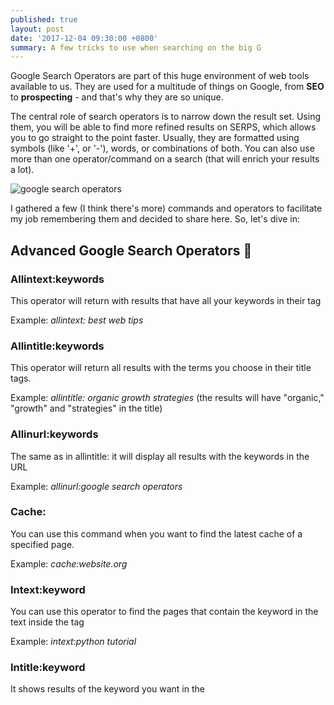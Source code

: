 ```yaml
---
published: true
layout: post
date: '2017-12-04 09:30:00 +0800'
summary: A few tricks to use when searching on the big G
---
```


Google Search Operators are part of this huge environment of web tools available to us. They are used for a multitude of things on Google, from **SEO** to **prospecting** - and that's why they are so unique.
  

The central role of search operators is to narrow down the result set. Using them, you will be able to find more refined results on SERPS, which allows you to go straight to the point faster. Usually, they are formatted using symbols (like '+', or '-'), words, or combinations of both. You can also use more than one operator/command on a search (that will enrich your results a lot).    

![google search operators](https://image.ibb.co/bup1jR/search_operators.png)

I gathered a few (I think there's more) commands and operators to facilitate my job remembering them and decided to share here. So, let's dive in: 

## Advanced Google Search Operators 🦅 

### Allintext:keywords
This operator will return with results that have all your keywords in their <body> tag 

Example: _allintext: best web tips_

### Allintitle:keywords
This operator will return all results with the terms you choose in their title tags. 

Example: _allintitle: organic growth strategies_ (the results will have "organic," "growth" and "strategies" in the title) 

### Allinurl:keywords
The same as in allintitle: it will display all results with the keywords in the URL 

Example: _allinurl:google search operators_

### Cache:
You can use this command when you want to find the latest cache of a specified page.

Example: _cache:website.org_


### Intext:keyword
You can use this operator to find the pages that contain the keyword in the text inside the <body> tag 

Example: _intext:python tutorial_

### Intitle:keyword
It shows results of the keyword you want in the <title> tag.

Example: _easy recipe intitle:chocolate_ (it will return all 'easy recipe' results with 'chocolate' in their titles) 

### Inurl:keyword
Not very difficult to guess, right? It displays pages with the specific keyword on the URL. 

Example: _site:wikipedia.com inurl:Brazil_ (return all pages in Wikipedia with 'Brazil' in the URL) 

### Site:loreipsum.com + keyword
This is one of the most used operators. We can use it to query pages of a specific domain. Without the keyword, you can check all pages indexed by Google. 

With a keyword, Google will return all pages from that site with that keyword. 

Example: _site:thinkgeek.com_ (all pages indexed by Google)

_site:thinkgeek.com nerf guns_ (all pages with the keyword "nerf guns") 



## Advanced Google Search Commands 🦉

### AND
Using this command, Google search result will show pages that meet all the search queries criteria. 

Example: _site:linkedin.com AND intitle:seo AND intext:link building,_

### OR
The OR command is used to find the search results that meet one of the search query criteria defined. 

Example:_allintext:"hitchhikers guide" OR allinurl:scifi books._ (the results will either have 'hitchhikers guide' in the body text or scifi and book in the URL)


### -keyword (minus)
Using a minus (-) Google will filter and exclude all the results that have that keyword or page.

Example: _best keyword tool -semrush.com_

### +keyword (plus)
You can use a plus (+) to add keywords that you want to be in the search results.

Example:_growth + SEO_

### *
You can use an asterisk (*) instead of any unknown or “wildcard” term. 

Example: _“senior digital *”_

### Related:website.com
You can use this command when you want to find the websites related to another page. 

Example: _related:website.com_

### "Search term here"
When using quotation marks with a search term, Google will return the results with that exact phrase. Very useful when searching for names, products, etc.

Example:  "_The Universe in a Nutshell"_



## Time to mix them up 🍹

Using more than one command or operator you can have more detailed research, and the results will be more on the track of what you want. Few things you can do mixing operators and commands are: 

- Find repeated content on a domain

Let's say your are performing an SEO audit for a client and you want to know how many pages it has on Google with the keyword "audit tools". This is one strategy to avoid keyword cannibalization and repeated contet. You can simply type on Google: 

{% highlight google %}
site:loremipsum.com AND allintitile:audit tools
{% endhighlight  %}

You can also use other operators such as "intext:audit tools" or "allinurl:audit tools", that's up to you! 

- Find contacs on LinkedIn using peripheral information 

By peripheral, I mean non-direct information. For example, you'd like to find people who work in Marketing at Google in LinkedIn's public domain (/in). You could go for: 

{% highlight google %}
"* marketing * at google" inurl:linkedin.com/in site:linkedin.com
{% endhighlight  %}

- Find opportunities for guest posting for link building  

If you are looking for news oppotunities to create content for others and build a link building strategy from there, you can try this queries on Google:   

{% highlight google %}
 [your key phrase] blogs inurl:guest-post
 {% endhighlight  %}
 
Then you can start prospecting better :) 

## Conclusion 🤞
As you can see, Google not only is the best search engine machine in the whole wide world web, but is also an information plataform on its own, and it allows you to navigate better between its search results. 

Commands and operators are time saving, practical and a very good way to find more relevant results. So, next time you go to the big G, remember those 'cause they can save you a lifetime! 

See ya!
